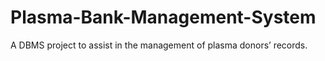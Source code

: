 # Plasma-Bank-Management-System
A DBMS project to assist in the management of plasma donors’ records.
